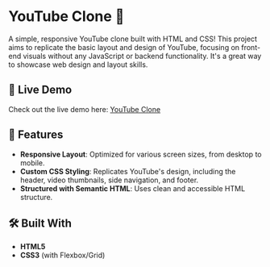 # YouTube Clone 🎥

A simple, responsive YouTube clone built with HTML and CSS! This project aims to replicate the basic layout and design of YouTube, focusing on front-end visuals without any JavaScript or backend functionality. It's a great way to showcase web design and layout skills.

## 🔗 Live Demo
Check out the live demo here: [YouTube Clone](https://you-tube-clone-nine-blond.vercel.app/)

## 🚀 Features

- **Responsive Layout**: Optimized for various screen sizes, from desktop to mobile.
- **Custom CSS Styling**: Replicates YouTube's design, including the header, video thumbnails, side navigation, and footer.
- **Structured with Semantic HTML**: Uses clean and accessible HTML structure.

## 🛠️ Built With

- **HTML5**
- **CSS3** (with Flexbox/Grid)
